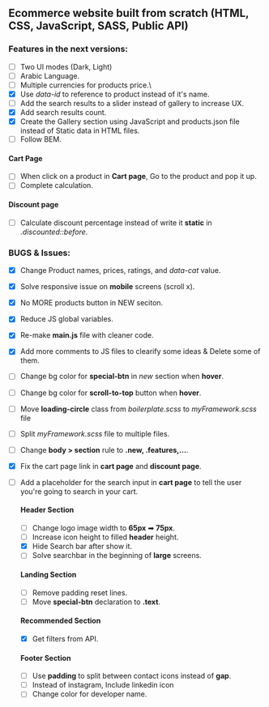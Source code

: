 ## Ecommerce website built from scratch (HTML, CSS, JavaScript, SASS, Public API)

### Features in the next versions:

- [ ] Two UI modes (Dark, Light)
- [ ] Arabic Language.
- [ ] Multiple currencies for products price.\
- [x] Use _data-id_ to reference to product instead of it's name.
- [ ] Add the search results to a slider instead of gallery to increase UX.
- [x] Add search results count.
- [x] Create the Gallery section using JavaScript and products.json file instead of Static data in HTML files.
- [ ] Follow BEM.

#### Cart Page

- [ ] When click on a product in **Cart page**, Go to the product and pop it up.
- [ ] Complete calculation.

#### Discount page

- [ ] Calculate discount percentage instead of write it **static** in _.discounted::before_.

### BUGS & Issues:

- [x] Change Product names, prices, ratings, and _data-cat_ value.
- [x] Solve responsive issue on **mobile** screens (scroll x).
- [x] No MORE products button in NEW seciton.
- [x] Reduce JS global variables.
- [x] Re-make **main.js** file with cleaner code.
- [x] Add more comments to JS files to clearify some ideas & Delete some of them.
- [ ] Change bg color for **special-btn** in _new_ section when **hover**.
- [ ] Change bg color for **scroll-to-top** button when **hover**.
- [ ] Move **loading-circle** class from _boilerplate.scss_ to _myFramework.scss_ file
- [ ] Split _myFramework.scss_ file to multiple files.
- [ ] Change **body > section** rule to **.new, .features,...**.
- [x] Fix the cart page link in **cart page** and **discount page**.
- [ ] Add a placeholder for the search input in **cart page** to tell the user you're going to search in your cart.

  #### Header Section

  - [ ] Change logo image width to **65px** ➡ **75px**.
  - [ ] Increase icon height to filled **header** height.
  - [x] Hide Search bar after show it.
  - [ ] Solve searchbar in the beginning of **large** screens.

  #### Landing Section

  - [ ] Remove padding reset lines.
  - [ ] Move **special-btn** declaration to **.text**.

  #### Recommended Section

  - [x] Get filters from API.

  #### Footer Section

  - [ ] Use **padding** to split between contact icons instead of **gap**.
  - [ ] Instead of instagram, Include linkedin icon
  - [ ] Change color for developer name.
